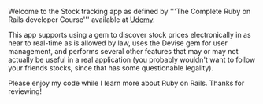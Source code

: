 Welcome to the Stock tracking app as defined by '''The Complete Ruby on Rails developer Course'''
available at [Udemy](https://www.udemy.com/the-complete-ruby-on-rails-developer-course).

This app supports using a gem to discover stock prices electronically in as near to real-time
as is allowed by law, uses the Devise gem for user management, and performs several other
features that may or may not actually be useful in a real application (you probably wouldn't
want to follow your friends stocks, since that has some questionable legality).

Please enjoy my code while I learn more about Ruby on Rails.  Thanks for reviewing!
